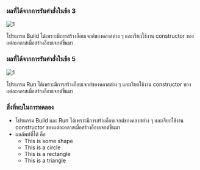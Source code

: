 ### ผลที่ได้จากการรันคำสั่งในข้อ 3
![1](https://github.com/Nitiphum7/03376836-OOP-2566-Lab-10/assets/144196695/972136f9-6524-4f18-9303-f14f98516478)



โปรแกรม Build ได้เพราะมีการสร้างอ็อบเจกต์ของคลาสต่าง ๆ และเรียกใช้งาน constructor ของแต่ละคลาสเมื่อสร้างอ็อบเจกต์ขึ้นมา

### ผลที่ได้จากการรันคำสั่งในข้อ 5
![1](https://github.com/Nitiphum7/03376836-OOP-2566-Lab-10/assets/144196695/0f0c1c66-ca1d-41ee-a190-d4c43534d2fc)




โปรแกรม Run ได้เพราะมีการสร้างอ็อบเจกต์ของคลาสต่าง ๆ และเรียกใช้งาน constructor ของแต่ละคลาสเมื่อสร้างอ็อบเจกต์ขึ้นมา

### สิ่งที่พบในการทดลอง
- โปรแกรม Build และ Run ได้เพราะมีการสร้างอ็อบเจกต์ของคลาสต่าง ๆ และเรียกใช้งาน constructor ของแต่ละคลาสเมื่อสร้างอ็อบเจกต์ขึ้นมา
- ผลลัพท์ที่ได้ คือ
  - This is some shape
  - This is a circle
  - This is a rectangle
  - This is a triangle

